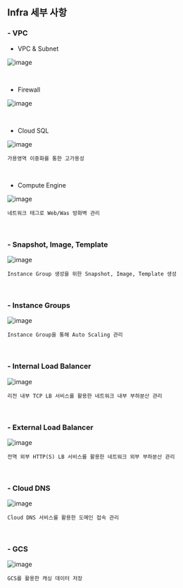 ## Infra 세부 사항
### - VPC
- VPC & Subnet

![image](https://user-images.githubusercontent.com/117608997/215594116-57086de6-dfd8-49cb-b481-0eb880002272.png)

</br>

- Firewall

![image](https://user-images.githubusercontent.com/117608997/215594180-a4d94adc-11b5-43f5-94fb-ddcc8fcd3bcd.png)

</br>

- Cloud SQL

![image](https://user-images.githubusercontent.com/117608997/215594232-a78f87f3-b202-4c2e-a83f-99dbfbf5addf.png)
```
가용영역 이중화를 통한 고가용성
```
</br>

- Compute Engine

![image](https://user-images.githubusercontent.com/117608997/215594320-aed7686c-146c-4e81-85dd-0a666c998f9a.png)
```
네트워크 태그로 Web/Was 방화벽 관리
```

</br>

### - Snapshot, Image, Template
![image](https://user-images.githubusercontent.com/117608997/215594791-52a2c915-09b4-4115-bf1d-19404d5371c1.png)
```
Instance Group 생성을 위한 Snapshot, Image, Template 생성
```

</br>

### - Instance Groups
![image](https://user-images.githubusercontent.com/117608997/215595009-2f530c70-70c2-4631-8ff0-7d39c84ac67f.png)
```
Instance Group을 통해 Auto Scaling 관리
```

</br>

### - Internal Load Balancer 
![image](https://user-images.githubusercontent.com/117608997/215595113-5dcac99e-cb66-42d0-8783-63ba6afa3917.png)
```
리전 내부 TCP LB 서비스를 활용한 네트워크 내부 부하분산 관리
```

</br>

### - External Load Balancer
![image](https://user-images.githubusercontent.com/117608997/215595396-01bdec88-474c-416f-a826-629581f557e4.png)
```
전역 외부 HTTP(S) LB 서비스를 활용한 네트워크 외부 부하분산 관리
```

</br>

### - Cloud DNS
![image](https://user-images.githubusercontent.com/117608997/215595578-23693bc1-84fb-43a1-970b-def0fe3eefb4.png)
```
Cloud DNS 서비스를 활용한 도메인 접속 관리
```
</br>

### - GCS
![image](https://user-images.githubusercontent.com/117608997/215595779-58711808-7dce-41cd-9ca9-fa25d64e9948.png)
```
GCS를 활용한 캐싱 데이터 저장
```
